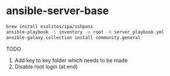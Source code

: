# ansible-server-base

```bash
brew install esolitos/ipa/sshpass
ansible-playbook -i inventory -u root -k server_playbook.yml
ansible-galaxy collection install community.general
```

TODO
1. Add key to key folder which needs to be made
2. Disable root login (at end)